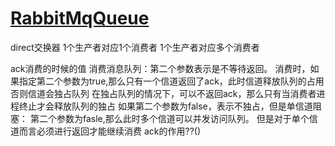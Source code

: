 # [RabbitMqQueue]()
direct交换器
1个生产者对应1个消费者
1个生产者对应多个消费者

ack消费的时候的值
消费消息队列：第二个参数表示是不等待返回。
消费时，如果指定第二个参数为true,那么只有一个信道返回了ack，此时信道释放队列的占用
否则信道会独占队列
在独占队列的情况下，可以不返回ack，那么只有当消费者进程终止才会释放队列的独占
如果第二个参数为false，表示不独占，但是单信道阻塞：
第二个参数为fasle,那么此时多个信道可以并发访问队列。
但是对于单个信道而言必须进行返回才能继续消费
ack的作用??()